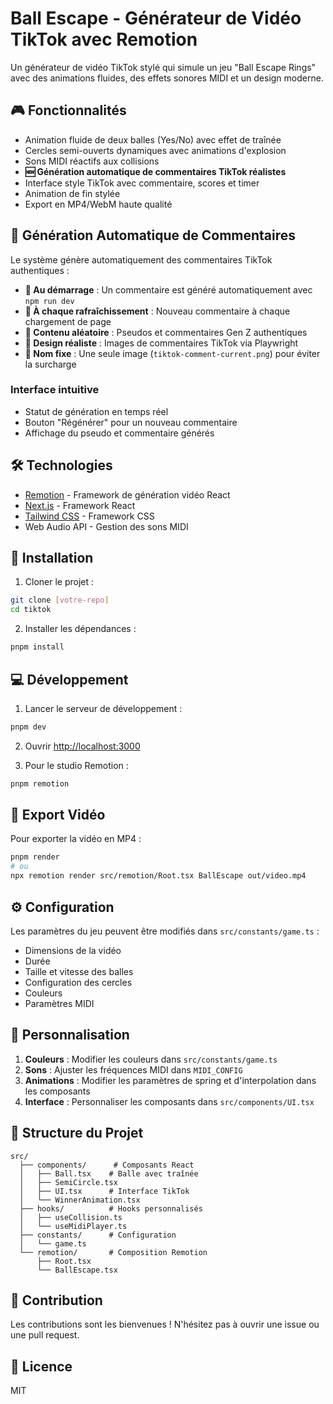 # Ball Escape - Générateur de Vidéo TikTok avec Remotion

Un générateur de vidéo TikTok stylé qui simule un jeu "Ball Escape Rings" avec des animations fluides, des effets sonores MIDI et un design moderne.

## 🎮 Fonctionnalités

- Animation fluide de deux balles (Yes/No) avec effet de traînée
- Cercles semi-ouverts dynamiques avec animations d'explosion
- Sons MIDI réactifs aux collisions
- **🆕 Génération automatique de commentaires TikTok réalistes**
- Interface style TikTok avec commentaire, scores et timer
- Animation de fin stylée
- Export en MP4/WebM haute qualité

## 🤖 Génération Automatique de Commentaires

Le système génère automatiquement des commentaires TikTok authentiques :

- **🔄 Au démarrage** : Un commentaire est généré automatiquement avec `npm run dev`
- **🔄 À chaque rafraîchissement** : Nouveau commentaire à chaque chargement de page
- **🎲 Contenu aléatoire** : Pseudos et commentaires Gen Z authentiques
- **📱 Design réaliste** : Images de commentaires TikTok via Playwright
- **💾 Nom fixe** : Une seule image (`tiktok-comment-current.png`) pour éviter la surcharge

### Interface intuitive
- Statut de génération en temps réel
- Bouton "Régénérer" pour un nouveau commentaire
- Affichage du pseudo et commentaire générés

## 🛠️ Technologies

- [Remotion](https://www.remotion.dev/) - Framework de génération vidéo React
- [Next.js](https://nextjs.org/) - Framework React
- [Tailwind CSS](https://tailwindcss.com/) - Framework CSS
- Web Audio API - Gestion des sons MIDI

## 🚀 Installation

1. Cloner le projet :

```bash
git clone [votre-repo]
cd tiktok
```

2. Installer les dépendances :

```bash
pnpm install
```

## 💻 Développement

1. Lancer le serveur de développement :

```bash
pnpm dev
```

2. Ouvrir [http://localhost:3000](http://localhost:3000)

3. Pour le studio Remotion :

```bash
pnpm remotion
```

## 🎥 Export Vidéo

Pour exporter la vidéo en MP4 :

```bash
pnpm render
# ou
npx remotion render src/remotion/Root.tsx BallEscape out/video.mp4
```

## ⚙️ Configuration

Les paramètres du jeu peuvent être modifiés dans `src/constants/game.ts` :

- Dimensions de la vidéo
- Durée
- Taille et vitesse des balles
- Configuration des cercles
- Couleurs
- Paramètres MIDI

## 🎨 Personnalisation

1. **Couleurs** : Modifier les couleurs dans `src/constants/game.ts`
2. **Sons** : Ajuster les fréquences MIDI dans `MIDI_CONFIG`
3. **Animations** : Modifier les paramètres de spring et d'interpolation dans les composants
4. **Interface** : Personnaliser les composants dans `src/components/UI.tsx`

## 📝 Structure du Projet

```
src/
  ├── components/      # Composants React
  │   ├── Ball.tsx    # Balle avec traînée
  │   ├── SemiCircle.tsx
  │   ├── UI.tsx      # Interface TikTok
  │   └── WinnerAnimation.tsx
  ├── hooks/          # Hooks personnalisés
  │   ├── useCollision.ts
  │   └── useMidiPlayer.ts
  ├── constants/      # Configuration
  │   └── game.ts
  └── remotion/       # Composition Remotion
      ├── Root.tsx
      └── BallEscape.tsx
```

## 🤝 Contribution

Les contributions sont les bienvenues ! N'hésitez pas à ouvrir une issue ou une pull request.

## 📄 Licence

MIT
